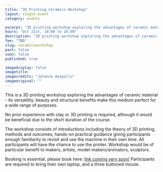 ```yaml
---
title: "3D Printing Ceramics Workshop"
layout: single-event
category: events

excerpt: "3D printing workshop exploring the advantages of ceramic material - its versatility, beauty and structural benefits make this medium perfect for a wide range of purposes."
hours: "Oct 21st, 10:00 to 16:00"
description: "3D printing workshop exploring the advantages of ceramic material - its versatility, beauty and structural benefits make this medium perfect for a wide range of purposes."
fee: "TBD"
slug: ceramicsworkshop
past: false
soon: false
published: true

imagedisplay: false
imagetitle:
imagecredits: "Johanna Aaspollu"
imageoriginal: ""
---
```


This is a 3D printing workshop exploring the advantages of ceramic material - its versatility, beauty and structural benefits make this medium perfect for a wide range of purposes.

No prior experience with clay or 3D printing is required, although it would be beneficial due to the short duration of the course.

The workshop consists of introductions including the theory of 3D printing, methods and outcomes, hands-on practical guidance giving participants enough familiarity to revisit and use the machine in their own time. All participants will have the chance to use the printer. Workshop would be of particular benefit to makers, artists, model-makers/animators, sculptors.

Booking is essential, please book here: [link coming very soon!](https://fablablimerick.ticketleap.com/ceramic-workshop-01/)
Participants are required to bring their own laptop, and a three buttoned mouse.
